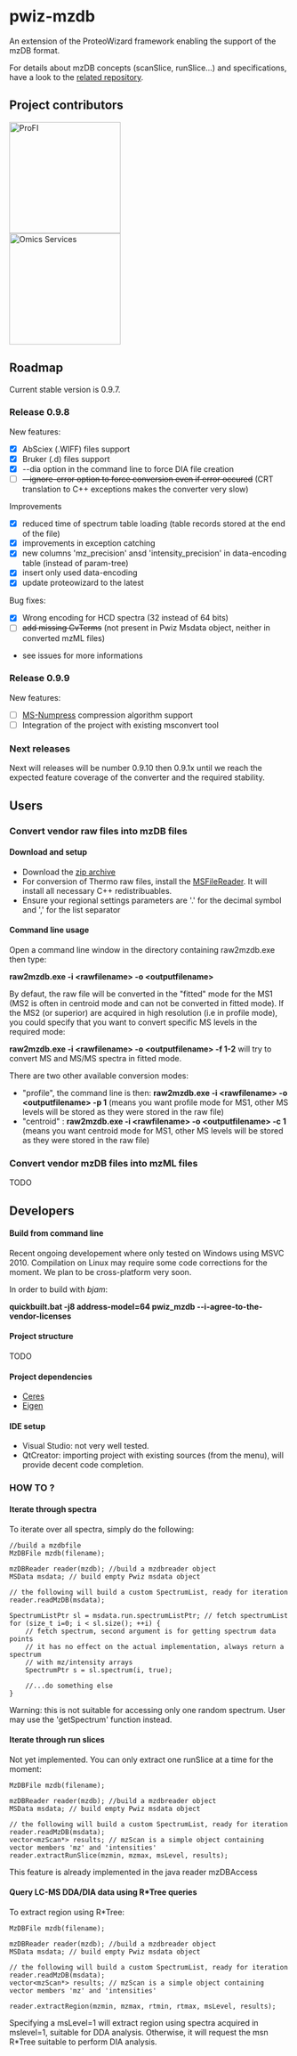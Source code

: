 pwiz-mzdb
=========

An extension of the ProteoWizard framework enabling the support of the mzDB format.

For details about mzDB concepts (scanSlice, runSlice...) and specifications, have a look to the [related repository](http://github.com/mzdb/mzdb-specs).

## Project contributors

<div>
<a href="http://www.profiproteomics.fr" ><img src="http://www.profiproteomics.fr/wp-content/themes/profi/images/logo-profi.png" alt="ProFI" width="200" />
</a>
<br/>
<a href="http://omics-services.com" >
<img src="http://omics-services.com/images/logo_omics_services.png" alt="Omics Services" width="200" />
</a>
</div>

## Roadmap

Current stable version is 0.9.7.

### Release 0.9.8

New features:
- [x] AbSciex (.WIFF) files support
- [x] Bruker (.d) files support
- [x] --dia option in the command line to force DIA file creation
- [ ] ~~--ignore-error option to force conversion even if error occured~~ (CRT translation to C++ exceptions makes the converter very slow)

Improvements
- [x] reduced time of spectrum table loading (table records stored at the end of the file)
- [x] improvements in exception catching
- [x] new columns 'mz_precision' ansd 'intensity_precision' in data-encoding table (instead of param-tree)
- [x] insert only used data-encoding
- [x] update proteowizard to the latest

Bug fixes:
- [x] Wrong encoding for HCD spectra (32 instead of 64 bits)
- [ ] ~~add missing CvTerms~~ (not present in Pwiz Msdata object, neither in converted mzML files)
- see issues for more informations 

### Release 0.9.9

New features:
- [ ] [MS-Numpress](https://github.com/ms-numpress/ms-numpress) compression algorithm support
- [ ] Integration of the project with existing msconvert tool

### Next releases

Next will releases will be number 0.9.10 then 0.9.1x until we reach the expected feature coverage of the converter and the required stability.

## Users

### Convert vendor raw files into mzDB files

#### Download and setup

* Download the <a href="https://github.com/mzdb/pwiz-mzdb/releases/download/v0.9.7-beta.1/pwiz_mzdb_0.9.7.zip">zip archive</a>
* For conversion of Thermo raw files, install the <a href="http://sjsupport.thermofinnigan.com/public/detail.asp?id=703">MSFileReader</a>. It will install all necessary C++ redistribuables.
* Ensure your regional settings parameters are '.' for the decimal symbol and ',' for the list separator

#### Command line usage

Open a command line window in the directory containing raw2mzdb.exe then type: 

**raw2mzdb.exe -i \<rawfilename\> -o \<outputfilename\>**

By defaut, the raw file will be converted in the "fitted" mode for the MS1 (MS2 is often in centroid mode and can not be converted in fitted mode). If the MS2 (or superior) are acquired in high resolution (i.e in profile mode), you could specify that you want to convert specific MS levels in the required mode:

**raw2mzdb.exe -i \<rawfilename\> -o \<outputfilename\> -f 1-2** will try to convert MS and MS/MS spectra in fitted mode.

There are two other available conversion modes:
* "profile", the command line is then: **raw2mzdb.exe -i \<rawfilename\> -o \<outputfilename\> -p 1** (means you want profile mode for MS1, other MS levels will be stored as they were stored in the raw file)
* "centroid" : **raw2mzdb.exe -i \<rawfilename\> -o \<outputfilename\> -c 1** (means you want centroid mode for MS1, other MS levels will be stored as they were stored in the raw file)

### Convert vendor mzDB files into mzML files

TODO

## Developers

#### Build from command line

Recent ongoing developement where only tested on Windows using MSVC 2010.
Compilation on Linux may require some code corrections for the moment. We plan to be cross-platform very soon.

In order to build with *bjam*:

**quickbuilt.bat -j8 address-model=64 pwiz_mzdb --i-agree-to-the-vendor-licenses**

#### Project structure

TODO

#### Project dependencies

* [Ceres](http://ceres-solver.org/)
* [Eigen](http://eigen.tuxfamily.org/index.php?title=Main_Page)

#### IDE setup

* Visual Studio: not very well tested.
* QtCreator: importing project with existing sources (from the menu), will provide decent code completion.

### HOW TO ?

#### Iterate through spectra

To iterate over all spectra, simply do the following:

	//build a mzdbfile
	MzDBFile mzdb(filename);
	
	mzDBReader reader(mzdb); //build a mzdbreader object
	MSData msdata; // build empty Pwiz msdata object
	
	// the following will build a custom SpectrumList, ready for iteration
	reader.readMzDB(msdata);
	
	SpectrumListPtr sl = msdata.run.spectrumListPtr; // fetch spectrumList
	for (size_t i=0; i < sl.size(); ++i) {
		// fetch spectrum, second argument is for getting spectrum data points
		// it has no effect on the actual implementation, always return a spectrum
		// with mz/intensity arrays
		SpectrumPtr s = sl.spectrum(i, true);
		
		//...do something else
	}

Warning: this is not suitable for accessing only one random spectrum. User may use the 'getSpectrum' function instead.
	
#### Iterate through run slices

Not yet implemented. You can only extract one runSlice at a time for the moment:

	MzDBFile mzdb(filename);
	
	mzDBReader reader(mzdb); //build a mzdbreader object
	MSData msdata; // build empty Pwiz msdata object
	
	// the following will build a custom SpectrumList, ready for iteration
	reader.readMzDB(msdata);
	vector<mzScan*> results; // mzScan is a simple object containing vector members 'mz' and 'intensities'
	reader.extractRunSlice(mzmin, mzmax, msLevel, results);
	
This feature is already implemented in the java reader mzDBAccess

#### Query LC-MS DDA/DIA data using R*Tree queries

To extract region using R*Tree:

	MzDBFile mzdb(filename);
	
	mzDBReader reader(mzdb); //build a mzdbreader object
	MSData msdata; // build empty Pwiz msdata object
	
	// the following will build a custom SpectrumList, ready for iteration
	reader.readMzDB(msdata);
	vector<mzScan*> results; // mzScan is a simple object containing vector members 'mz' and 'intensities'
	
	reader.extractRegion(mzmin, mzmax, rtmin, rtmax, msLevel, results);

Specifying a msLevel=1 will extract region using spectra acquired in mslevel=1, suitable for DDA analysis. 
Otherwise, it will request the msn R*Tree suitable to perform DIA analysis.   


